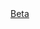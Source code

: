 <script>
	import { Badge, Center, Title, Box } from '@svelteuidev/core';

	const override = {
		gap: '0.5rem'
	};
	const title = {
		fontFamily: 'var(--font)'
	};
</script>

<a href="/" class="logoEl">
	<Center {override} inline>
		<Box css={{ d: 'flex' }}>
			<Title override={title} order={2} inline>Svelte</Title>
			<Title override={title} order={2} inline color="blue">UI</Title>
		</Box>
		<Badge override={{ display: 'inline-block' }} variant="outline">Beta</Badge>
	</Center>
</a>

<style>
  .logoEl {
    display: flex;
    align-items: center;
  }
</style>

